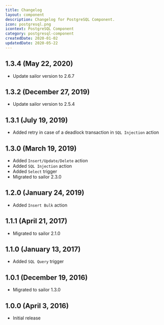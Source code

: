 ```yaml
---
title: Changelog
layout: component
description: Changelog for PostgreSQL Component.
icon: postgresql.png
icontext: PostgreSQL Component
category: postgresql-component
createdDate: 2020-01-02
updatedDate: 2020-05-22
---
```


## 1.3.4 (May 22, 2020)

* Update sailor version to 2.6.7

## 1.3.2 (December 27, 2019)

* Update sailor version to 2.5.4

## 1.3.1 (July 19, 2019)

* Added retry in case of a deadlock transaction in `SQL Injection` action

## 1.3.0 (March 19, 2019)

* Added `Insert/Update/Delete` action
* Added `SQL Injection` action
* Added `Select` trigger
* Migrated to sailor 2.3.0

## 1.2.0 (January 24, 2019)

* Added `Insert Bulk` action

## 1.1.1 (April 21, 2017)

* Migrated to sailor 2.1.0

## 1.1.0 (January 13, 2017)

* Added `SQL Query` trigger

## 1.0.1 (December 19, 2016)

* Migrated to sailor 1.3.0

## 1.0.0 (April 3, 2016)

* Initial release
